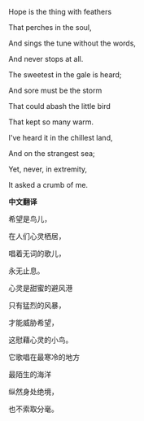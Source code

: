 

Hope is the thing with feathers

That perches in the soul,

And sings the tune without the words,

And never stops at all.

The sweetest in the gale is heard;

And sore must be the storm

That could abash the little bird

That kept so many warm.

I've heard it in the chillest land,

And on the strangest sea;

Yet, never, in extremity,

It asked a crumb of me.

**中文翻译**

希望是鸟儿，

在人们心灵栖居，

唱着无词的歌儿，

永无止息。

心灵是甜蜜的避风港

只有猛烈的风暴，

才能威胁希望，

这慰藉心灵的小鸟。

它歌唱在最寒冷的地方

最陌生的海洋

纵然身处绝境，

也不索取分毫。